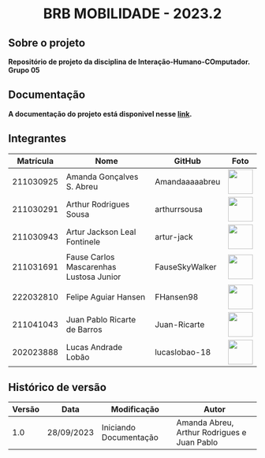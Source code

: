 <h1 align="center"> <b>BRB MOBILIDADE - 2023.2<b> </h1>

## Sobre o projeto
Repositório de projeto da disciplina de Interação-Humano-COmputador. Grupo 05

## Documentação
A documentação do projeto está disponivel nesse <a href="#" target= "_blank">link</a>.

## Integrantes


| Matrícula | Nome                            | GitHub |                                                       Foto                                                       |
| :-------: | ------------------------------- | -------------- | :------------------------------------------------------------------------------------------------------------: |
| 211030925 | Amanda Gonçalves S. Abreu | Amandaaaaabreu |  [<img src="https://avatars.githubusercontent.com/u/103958998?v=4" width=50>](https://github.com/Amandaaaaabreu)  |
| 211030291 | Arthur Rodrigues Sousa  | arthurrsousa |  [<img src="https://avatars.githubusercontent.com/u/98758376?v=4" width=50>](https://github.com/arthurrsousa)  |
| 211030943 | Artur Jackson Leal Fontinele | artur-jack |   [<img src="https://avatars.githubusercontent.com/u/100738244?v=4" width=50>](https://github.com/artur-jack)   |
| 211031691 | Fause Carlos Mascarenhas Lustosa Junior | FauseSkyWalker |  [<img src="https://avatars.githubusercontent.com/u/90693864?v=4" width=50>](https://github.com/FauseSkyWalker)     |
| 222032810 | Felipe Aguiar Hansen | FHansen98 | [<img src="https://avatars.githubusercontent.com/u/101905345?v=4" width=50>](https://github.com/FHansen98) |
| 211041043 | Juan Pablo Ricarte de Barros | Juan-Ricarte |  [<img src="https://avatars.githubusercontent.com/u/96394878?s=400&u=27ff6b6723f8799ff7b1046f24cc352d02f378fe&v=4" width=50>](https://github.com/Juan-Ricarte)  |
| 202023888 | Lucas Andrade Lobão | lucaslobao-18 | [<img src= "https://avatars.githubusercontent.com/u/83256558?v=4" width=50>](https://github.com/lucaslobao-18)|


## Histórico de versão

| Versão | Data       | Modificação                             | Autor                         |
| ------ | ---------- | --------------------------------------- | ----------------------------- |
|    1.0   |   28/09/2023   |   Iniciando Documentação |  Amanda Abreu, Arthur Rodrigues e Juan Pablo |


